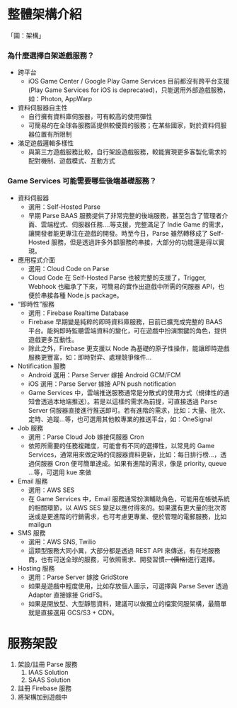 # 整體架構介紹

「圖：架構」

### 為什麼選擇自架遊戲服務？

* 跨平台
  * iOS Game Center / Google Play Game Services 目前都沒有跨平台支援\(Play Game Services for iOS is deprecated\)，只能選用外部遊戲服務，如：Photon, AppWarp
* 資料伺服器自主性
  * 自行擁有資料庫伺服器，可有較高的使用彈性
  * 可簡易的在全球各服務區提供較優質的服務；在某些國家，對於資料伺服器位置有所限制
* 滿足遊戲邏輯多樣性
  * 與第三方遊戲服務比較，自行架設遊戲服務，較能實現更多客製化需求的配對機制、遊戲模式、互動方式

### Game Services 可能需要哪些後端基礎服務？

* 資料伺服器
  * 選用：Self-Hosted Parse
  * 早期 Parse BAAS 服務提供了非常完整的後端服務，甚至包含了管理者介面、雲端程式、伺服器任務....等支援，完整滿足了 Indie Game 的需求，讓開發者能更專注在遊戲的開發。時至今日，Parse 雖然轉移成了 Self-Hosted 服務，但是透過許多外部服務的串接，大部分的功能還是得以實現。
* 應用程式介面
  * 選用：Cloud Code on Parse
  * Cloud Code 在 Self-Hosted Parse 也被完整的支援了，Trigger, Webhook 也繼承了下來，可簡易的實作出遊戲中所需的伺服器 API，也便於串接各種 Node.js package。
* “即時性”服務
  * 選用：Firebase Realtime Database
  * Firebase 早期變是純粹的即時資料庫服務，目前已擴充成完整的 BAAS 平台。能夠即時監聽雲端資料的變化，可在遊戲中扮演關鍵的角色，提供遊戲更多互動性。
  * 除此之外，Firebase 更支援以 Node 為基礎的原子性操作，能讓即時遊戲服務更豐富，如：即時對弈、處理競爭條件...
* Notification 服務
  * Android 選用：Parse Server 嫁接 Android GCM/FCM
  * iOS 選用：Parse Server 嫁接 APN push notification
  * Game Services 中，雲端推送服務通常是分散式的使用方式（規律性的通知會透過本地端推送）。若是以這樣的需求為前提，可直接透過 Parse Server 伺服器直接進行推送即可。若有進階的需求，比如：大量、批次、定時、追蹤...等，也可選用其他較專業的推送平台，如：OneSignal
* Job 服務
  * 選用：Parse Cloud Job 嫁接伺服器 Cron
  * 依照所需要的任務複雜度，可能會有不同的選擇性，以常見的 Game Services，通常用來做定時的伺服器資料更新，比如：每日排行榜...，透過伺服器 Cron 便可簡單達成。如果有進階的需求，像是 priority, queue ...等，可選用 kue 來做
* Email 服務
  * 選用：AWS SES
  * 在 Game Services 中，Email 服務通常扮演輔助角色，可能用在帳號系統的相關環節，以 AWS SES 變足以應付得來的。如果還有更大量的批次寄送或是更進階的行銷需求，也可考慮更專業、便於管理的電郵服務，比如 mailgun
* SMS 服務
  * 選用：AWS SNS, Twilio
  * 這類型服務大同小異，大部分都是透過 REST API 來傳送，有在地服務商，也有可送全球的服務，可依照需求、開發習慣~~、\(價格\)~~進行選擇。
* Hosting 服務
  * 選用：Parse Server 嫁接 GridStore
  * 如果是遊戲中輕度使用，比如存放個人圖示，可選擇與 Parse Sever 透過 Adapter 直接嫁接 GridFS。
  * 如果是開放型、大型靜態資料，建議可以做獨立的檔案伺服架構，最簡單就是直接選用 GCS/S3 + CDN。

# 服務架設

1. 架設/註冊 Parse 服務
   1. IAAS Solution
   2. SAAS Solution
2. 註冊 Firebase 服務
3. 將架構加到遊戲中




